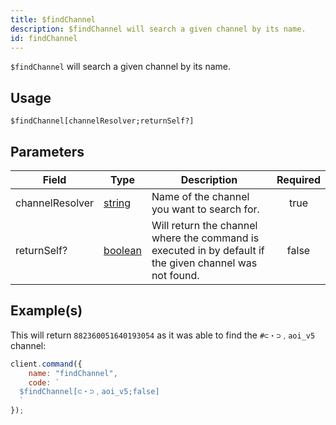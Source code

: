 ```yaml
---
title: $findChannel
description: $findChannel will search a given channel by its name.
id: findChannel
---
```


`$findChannel` will search a given channel by its name.

## Usage

```aoi
$findChannel[channelResolver;returnSelf?]
```

## Parameters

| Field           | Type                                                                                                | Description                                                                                             | Required |
| --------------- | --------------------------------------------------------------------------------------------------- | ------------------------------------------------------------------------------------------------------- | :------: |
| channelResolver | [string](https://developer.mozilla.org/en-US/docs/Web/JavaScript/Reference/Global_Objects/String)   | Name of the channel you want to search for.                                                             |   true   |
| returnSelf?     | [boolean](https://developer.mozilla.org/en-US/docs/Web/JavaScript/Reference/Global_Objects/Boolean) | Will return the channel where the command is executed in by default if the given channel was not found. |  false   |

## Example(s)

This will return `882360051640193054` as it was able to find the `#⊂・⊃﹐aoi_v5` channel:

```javascript
client.command({
    name: "findChannel",
    code: `
  $findChannel[⊂・⊃﹐aoi_v5;false]
  `
});
```
